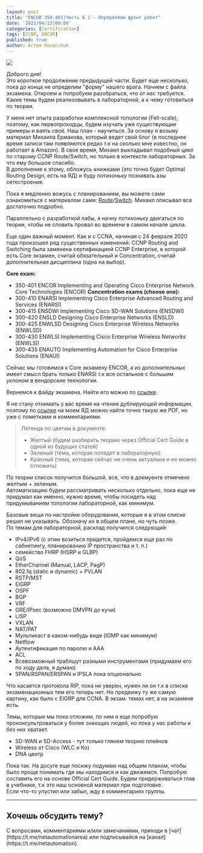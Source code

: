```yaml
---
layout: post
title: "ENCOR 350-401|Часть 0.1 - Определяем фронт работ"
date: '2022/04/13|09:00'
categories: [Certification]
tags: [CCNP, ENCOR]
published: true
author: Artem Kovalchuk
---
```


<img src="https://woohung.github.io/assets/images/ccnp-plan.jpeg">

Доброго дня!  
Это короткое продолжение предыдущей части. Будет еще несколько, пока до конца не определим "форму" нашего врага. Начнем с файла экзамена. Откроем и попробуем разобраться, что от нас требуется. Какие темы будем реализовывать в лабораторной, а к чему готовиться по теории.  

У меня нет опыта разработки комплексной топологии (Fell-scale), поэтому, как первопроходцы, будем изучать уже существующие примеры и ваять своё. Наш план - научиться. За основу я возьму материал Михаила Ермакова, который ведет свой блог (в последнее время записи там появляются редко т.к на сколько мне известно, он работает в Amazon). В свое время, Михаил выкладывал подобный цикл по старому CCNP Route/Switch, но только в контексте лабораторных. За что ему большое спасибо.  
В дополнение к этому, обложусь книжками (это точно будет Optimal Routing Design, есть на ЯД) и буду потихоньку познавать азы сетестроения.  

Пока я медленно вожусь с планированием, вы можете сами ознакомиться с материалом сами: [Route](http://www.labnfun.ru/2017/09/ccnp-route.html)/[Switch](http://www.labnfun.ru/2017/06/ccnp-switch.html). Михаил описывал все достаточно подробно.  

Параллельно с разработкой лабы, я начну потихоньку двигаться по теории, чтобы не словить провал во времени в самом начале цикла.  

Еще один важный момент. Как и с CCNA, начиная с 24 февраля 2020 года произошел ряд существенных изменений: CCNP Routing and Switching была заменена сертификацией CCNP Enterprise, в которой есть Core экзамен, считай обязательный и Concentration, считай дополнительная дисциплина (одна на выбор).  

**Core exam:**  
- 350-401 ENCOR	Implementing and Operating Cisco Enterprise Network Core Technologies (ENCOR)
**Concentration exams (choose one):**  
- 300-410 ENARSI	Implementing Cisco Enterprise Advanced Routing and Services (ENARSI)
- 300-415 ENSDWI	Implementing Cisco SD-WAN Solutions (ENSDWI)
- 300-420 ENSLD	Designing Cisco Enterprise Networks (ENSLD)
- 300-425 ENWLSD	Designing Cisco Enterprise Wireless Networks (ENWLSD)
- 300-430 ENWLSI	Implementing Cisco Enterprise Wireless Networks (ENWLSI)
- 300-435 ENAUTO	Implementing Automation for Cisco Enterprise Solutions (ENAUI)

Сейчас мы готовимся к Core экзамену ENCOR, а из дополнительных имеет смысл брать только ENARSI т.к все остальное с большим уклоном в вендорские технологии.  

Вернемся к файду экзамена. Найти его можно по [ссылке](https://learningnetwork.cisco.com/s/encor-exam-topics).  

Я не стану отнимать у вас время на чтение дублирующей информации, поэтому по [ссылке](https://disk.yandex.ru/i/e4kjC0FQwgBSPg) на моем ЯД можно найти точно такую же PDF, но уже с пометками и комментариями.  

>Легенда по цветам в документе: 
>- Желтый (будем разбирать теорию через Official Cert Guide в одной из будущих статей)
>- Зеленый (тема, которая попадет в лабораторную)
>- Красный (тема, которая сейчас не очень актуальна и ее можно отложить)

По теории список получится большой, все, что в докмуенте отмечено желтым + зеленым.  
Автоматизацию будем рассматривать несколько отдельно, пока еще не придумал как именно, нужно время, чтобы посидеть над придумыванием топологии лабораторной, как минимум.  

Базовые вещи по настройке оборудования, которые я в этом списке решил не указывать. Обозначу их в общем плане, но чуть позже.  
По темам для лабораторной, расклад получился следующий:  
- IPv4/IPv6 (с этим возиться придется, пройдемся еще раз по сабнетингу, планированию IP пространства и т. п.)
- семейство FHRP (HSRP и GLBP)
- QoS
- EtherChannel (Manual, LACP, PagP)
- 802.1q (static и dynamic) + PVLAN
- RSTP/MST
- EIGRP
- OSPF
- BGP
- VRF
- GRE/IPsec (возможно DMVPN до кучи)
- LISP
- VXLAN
- NAT/PAT
- Мультикаст в каком-нибудь виде (IGMP как минимум)
- Netflow
- Аутентификация по паролю и AAA
- ACL
- Всевозможный траблшут разными инструментами (придумаем его по ходу дела, я думаю)
- SPAN/RSPAN/ERSPAN и IPSLA пока опционально

Что касается протокола RIP, пока не уверен, нужен ли он т.к в списке экзаменационных тем его теперь нет. Но предвижу ту же самую картину, как было с EIGRP для CCNA. В экзам. темах нет, а на экзамене есть.  

Темы, которые мы пока отложим, по ним я еще попробую проконсультроваться у более знающих людей, но пока у нас работы и без них хватает.  
- SD-WAN и SD-Access - тут только глянем теорию плейнов
- Wireless от Cisco (WLC и Ко)
- DNA центр 

Пока так. На досуге еще посижу подумаю над общим планом, чтобы было проще понимать где мы находимся и как движемся. Попробую составить его на основе Official Cert Guide. Будем придерживаться глав в учебнике, т.к это наш основной материал при подготовке.  
Если что-то упустил или забыл, жду в комментариях группы.  

<hr>
<h2>Хочешь обсудить тему?</h2>
С вопросами, комментариями и/или замечаниями, приходи в [чат](https://t.me/netautomationarea) или подписывайся на [канал](https://t.me/netautomation).